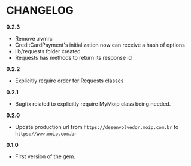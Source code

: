 CHANGELOG
=========

**0.2.3**
* Remove .rvmrc
* CreditCardPayment's initialization now can receive a hash of options
* lib/requests folder created
* Requests has methods to return its response id

**0.2.2**
* Explicitly require order for Requests classes

**0.2.1**
* Bugfix related to explicitly require MyMoip class being needed.

**0.2.0**
* Update production url from `https://desenvolvedor.moip.com.br` to `https://www.moip.com.br`

**0.1.0**
* First version of the gem.
